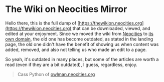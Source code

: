 # The Wiki on Neocities Mirror

Hello there, this is the full dump of [https://thewikion.neocities.org](https://thewikion.neocities.org) that can be downloaded, viewed, and edited at your enjoyment. Since we moved the wiki from [Neocities](https://neocities.org) to [its own domain](https://wiki.neozones.club), the old one has become outdated, as stated in the landing page, the old one didn't have the benefit of showing us when content was added, removed, and also not telling us who made an edit to a page.

So yeah, it's outdated in many places, but some of the articles are worth a read (even if they are a bit outdated), I guess, regardless, enjoy.

> Cass Python of [owlman.neocities.org](https://owlman.neocities.org)
